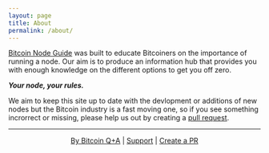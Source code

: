 ```yaml
---
layout: page
title: About
permalink: /about/
---
```

[Bitcoin Node Guide](https://node.guide/) was built to educate Bitcoiners on the importance of running a node. Our aim is to produce an information hub that provides you with enough knowledge on the different options to get you off zero.

***Your node, your rules.***

We aim to keep this site up to date with the devlopment or additions of new nodes but the Bitcoin industry is a fast moving one, so if you see something incrorrect or missing, please help us out by creating a [pull request](https://github.com/BitcoinQnA/node-guide).

***

<p align="center">
  <a href="https://twitter.com/BitcoinQ_A">By Bitcoin Q+A</a> |
  <a href="https://btcpayjungle.com/apps/2kYZPktoVSxfp4fWaZjcbnbPpCut/pos">Support</a> |
  <a href="https://github.com/BitcoinQnA/node-guide">Create a PR</a> 
  <br><br>
</p>

